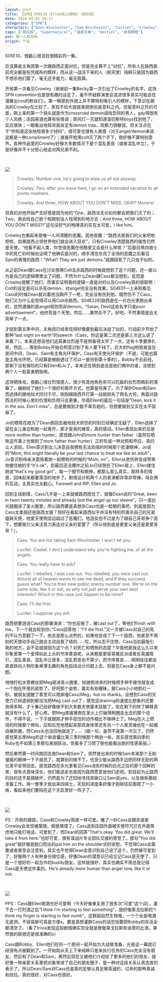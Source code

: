```yaml
---
layout: post
title: 【SPN】S05E10（Ellen和Jo牺牲）（观后感）
date: 2024-05-01 20:17
categories: ["SPN"]
characters: ["Dean Winchester", "Sam Winchester", "Castiel", "Crowley", "Lucifer"]
tags: ["观后感", "Supernatural", "温家兄弟", "destiel", "自我牺牲"]
pov: 第一人称视角
origin: 个站
---
```


S05E10，很戳心很泪目很精彩的一集。

应该算是主角团第一次跟路西正面对抗，但是完全算不上“对抗”，所有人在路西面前完全都是任凭摆布的模样，而从这一战活下来的人（和天使）纯粹只是因为路西不想杀他们罢了。毫无还手能力，毫无胜算。

开局第一次看见Crowley（谢谢前一集Becky第一次引出了Crowley的名字，这场SPN convention也是很有趣的设定了，毫不怀疑群演里会混进很多真实可能会在漫展出cos的粉丝们），第一眼感到外貌上并不算特别吸引人的模样，下意识在跟兆的Crowley在比较了，发现不如大提提美貌倒也是意料之内。但是意料之外的可爱，刚上来的第一个镜头就是作为crossroad demon调戏恐同的男人，gay得很有个人风格；庄园美酒也算有些情调；房间灯一灭就知道温切斯特boys找到他了，反应很快；一眼看出地毯背面肯定有demon trap，观察力很敏锐，但关注点在于“你知道这张地毯值多少钱吗”，很可爱也很有人类感（对于angel/demon来说这都是一种compliment了）；直接开枪用colt灭了两个手下，倒好像不算特别意外，各种作品里的Crowley好像大多数情况下是个混乱善良（或者混乱中立），于是好像并不十分担心他会对两兄弟不利。

<br><br>
![](https://github.com/junesirius/junesirius.github.io/tree/master/assets/images/SPN/S05/2024-04-30-SPN-0510-2.jpg)
<br>

> Crowley: Number one, he's going to wipe us all out anyway.
>
> Crowley: Two, after you leave here, I go on an extended vacation to all points nowhere.
>
> Crowley: And three, HOW ABOUT YOU DON'T MISS, OKAY! Morons!

但真的对他开始产生好感是因为他的“One，路西法无论如何都会把我们灭了的；Two，我会给自己放个假跑到没人找得到的地方去；And three, HOW ABOUT YOU DON'T MISS?!”这句没好气的咆哮真的实在太可爱，I like him。

Crowley也看起来是唯一人间清醒的恶魔。其他恶魔：“路西法是我们的父亲吧啦吧啦，如果路西占领世界他们就会进入狂欢”，只有Crowley清楚路西的属性仍然是天使，“他看不起人类，你觉得恶魔在他眼里又会是什么样呢？”后面召唤四骑士中的死亡的时候也证明了他确实是对的，顺手清空杀完了全场的恶魔之后看见Sam的表情的路西：“What? They are just demons.”就跟踩死了几只虫子似的。

从之前Dean跟Cass在讨论想用Colt去杀路西的时候就想到了这个问题，还一直以为是自己的逻辑哪里出了问题，不然为什么Dean跟Cass都没想到，反而是Crowley提醒了他们，而事实证明我的逻辑一直是对的以及Crowley真的很聪明：Colt的设定是可以杀死demon，对angel完全没有效果。S04E01一上来刚看见Cass的时候Dean就对着他当胸开了一枪，完全没有伤到他。既然伤不了Cass，他们又为什么会觉得可以用Colt杀路西。S04E22的路西是在一片白光里跑出来的，显然遵循的是angel规则而非demon，“Satan, Devil这些名字只是poor advertisement”，他终究是个天使。然后……果然杀不了。好吧，不然事情就会太简单了一点。

才刚到第五季中间，主角团已经表现得好像要到最后决战了似的，行动前夕开始了那种“last night on earth”的speech（Cass，你这是第二次还是第三次这么说了来着？），本来还想说他们这英勇壮烈是不是预备得太早了一点，还有十季要挣扎呢，然后……等到Bobby开始合照意识到了有人要下线了。巨大的flag明晃晃竖在房间中间，Dean、Sam有主角光环保护，Cass有天使光环保护（不是，可能也算是主角光环吧，已经算是被剧透过了可以一直待到第十季的），Bobby不去前线，那剩下没有保险的只有Ellen和Jo了。本来还在猜到底会是她们俩中的谁，没想到两个人一起英勇牺牲啊。

这场牺牲戏，很戳心很壮烈很感人。很少有其他角色有可以匹敌的壮烈而精彩的落幕了，编剧给了她们一个很好的离开方式，也算是完美了。为了保护Dean和Sam而选择的跟地狱犬同归于尽，刚刚跟路西开打第一战就损失了两名大将，再面对路西法的时候心里的仇恨和负担只会更重，毕竟Ellen的最后一句话是“Dean, kick it in the ass. Don't miss”，总是要做到才能不辜负她的，但想要做到又实在太不容易了。

Jo的牺牲在她为了Dean跑回去被地狱犬抓伤的时刻已经确定无疑了，Ellen选择了留在女儿身边和她一起离开，那才是真的难受，真的感动。Ellen表现出来的总是more mother than hunter，感觉跟John的more hunter than father（虽然在牺牲这件事上也做到了more father than hunter）正好形成一种对照和呼应，真的让人泪目。Ellen意识到女儿决意自我牺牲无法劝阻的时候那个悲凄眼神，Jo说的“Mom, this might literally be your last chance to treat me like an adult”，Jo意识到母亲决意陪着她一起牺牲的时候的“Mom, no”，Ellen从悲伤转变成带笑地握住她的手“it's ok”，到最后还没爆炸之前Jo已经倒在了Ellen肩上，Ellen搂住她说“that's my good girl”，每一个细节和眼神，都那么那么真实，那样多的情感，回味起来都要落泪的地步了。剧情设计和两个人的表演都非常非常棒，母女俩的互动，太真实也太戳心。Farewell and RIP, Ellen and Jo.

回到主线剧情，Cass几乎是一上来就被路西困住了，就像Dean说的“Great, been in twon twenty minutes and already lost the angel up our sleeve”。只一道白光就圈进了圣火圈里，所以路西要是真想杀Cass也是一眨眼的事吧，到底是因为Cass太柔弱还是路西太强？但好在看起来路西似乎并没有特别热衷杀自己的兄弟姐妹天使，他爱天使明显远超过了恶魔们，他造反也不过是为了跟自己哥哥争个高下，想要吸引父亲注意力表达对父亲的爱罢了（所以他到底是更爱父亲还是更爱哥哥？）。

> Cass: You are not taking Sam Winchester. I won't let you.
>
> Lucifer: Castiel. I don't understand why you're fighting me, of all the angels.
>
> Cass: You really have to ask?
>
> Lucifer: I rebelled, I was cast out. You rebelled, you were cast out. Almost all of heaven wants to see me dead, and if they succeed, guess what? You're their new public enemy number one. We're on the same side, like it or not, so why not just serve your own best interests? Which in this case just happen to be mine?
>
> Cass: I'll die first.
>
> Lucifer: I suppose you will.

路西想要游说Cass的那番演讲：“你也反叛了，被cast out了，等他们finish with me，下一个就会轮到你。”Cass回答他：“I'll die first.”又一次被Cass对自己的死的不以为意戳了一下。他总是那么淡然的，如果他变成了下一个路西，他甚至不用别的天使动手自己就会主动自我了结的……哎，所以忍不住想，Cass当初最吸引我的地方，会不会就是因为这个点？对死亡和牺牲的态度？毕竟他是我这么久以来印象里第一个爱得如此上头的守序善良呢，从来都是更容易被反派或者反英雄吸引，混乱善良、混乱中立居多，混乱邪恶也不算少，而守序善良……明明往往都会直直跌向人物形象单薄无趣的角色弧线设计问题上去，但是在Cass身上都不是问题。

悄悄拧松水管螺丝把Meg砸进圣火圈里，姑娘倒进来的时候顺手伸手接住就变成一个抱在怀里的姿势了。好吧那个姿势，着实有些暧昧，替Cass小小地脸红一秒。被朋友提醒了甚至可以用来嗑Cass/Meg，but no thanks。没想到Cass的天使力已经虚弱到都没法把Meg cast out了，感觉这draining的速度比想象的还要快得多啊，才十集已经好像做不到大多数天使基本技能了，现在剩下的除了瞬移真就没有什么了，好心疼。把Meg直接推倒在圣火上打破限制圈走出去的那个动作，不得不说，一下子就跟刚才伸手揽住的动作相比不够绅士了。Meg在火上燃烧的时候那个惨叫，后知后觉地想起来那具身体里还有另一个人类灵魂也在一起被烧被折磨，而Cass头也没回地就走了……（插一句，虽然不是第一次见了，仍然感觉第五季Meg的这个新皮囊比第三季时候那个稍逊一些，其实感觉第四季的Ruby也不如第三季那位美貌妖冶，但看多了习惯了倒也能看出她的性感美丽。）

然后果然第一时间跑回去救Dean和Sam了，突然冒出来的时候Sam本来那个无助皱眉的眼神一下子就亮了。就算别的做不了，也至少能从路西手边把同样无助的两兄弟平安带回去。感觉路西在余光里看见Cass消失时候的白光之后的那个回眸的笑，很有点意味深长，他们能逃走也是因为路西愿意放他们走吧。到目前为止路西的目的还不是搞破坏，仍然是为了迂回地寻找突破口让Sam说yes，以及做些基础准备工作。用一整季才放出来四骑士，天启的进度条好像才刚刚往前面爬了一小格，看起来他们要陷在这个天启里好一阵子了。

<br><br>
![](https://github.com/junesirius/junesirius.github.io/tree/master/assets/images/SPN/S05/2024-04-30-SPN-0510-1.jpg)
<br>

PS：开局的跟踪，Cass和Crowley简直一样可爱。赌了一秒Cass会跟丢或者Crowley会发现被尾随，倒是猜错了。Cass追到庄园外面被天使符咒拦在外面焦虑地只能打电话，可爱到了，而Dean的回答“That's okay. You did great. We'll take it from here.”也好可爱，很有谍战片专业团队交接的感觉了。那句“You did great”就好像是脱口而出的pat him on the shoulder式的安慰，不觉得Cass会需要或者甚至会注意到，其实也不觉得Dean会意识到自己说了这个，仍然被可爱到了，好像两个人有种身份错位感，好像Dean的潜意识已经忘记Cass是天使了，只是一个很好的一起合作的buddy朋友。这样就很好，其实也确实不用总是记得Cass是天使这件事的。He's already more human than angel now, like it or not.

<br><br>
![](https://github.com/junesirius/junesirius.github.io/tree/master/assets/images/SPN/S05/2024-04-30-SPN-0510-3.jpg)
<br>

PPS：Cass跟Ellen喝酒也好可爱啊（今天好像重复用了很多次“可爱”这个词），灌下去一打烈酒之后“I think I'm starting to feel something”，就好像莱戈拉斯的“I think my finger is starting to feel numb”，这群超自然生物哦，一个个全是喝酒无底洞，不容易醉可真是方便x。要是真想灌醉Cass的话恐怕要把Bobby的存活全都清空了。（看了trivia发现这段剧情确实完全就是致敬莱戈拉斯和金雳的比酒，果然我的联想还是很准确的x）

Cass跟Bobby、Ellen他们在同一个房间一起开始为大战做准备，光是这一幕就已经很有点被戳到了。一开始刚从天上下来纯粹只是来执行任务的Cass完全没有朋友，然后有了Dean和Sam，再然后现在又被他们介绍给了更多的他们的朋友，就好像一种亲密关系里把对象带进了自己的朋友圈子，是一种对这段关系认真态度的表示了。所以Dean/Sam对Cass也是真的足够认真足够真诚的，过命的那种真诚和信任。真的很好，对Cass也很好。
